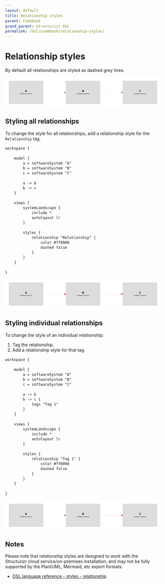 ```yaml
---
layout: default
title: Relationship styles
parent: Cookbook
grand_parent: Structurizr DSL
permalink: /dsl/cookbook/relationship-styles/
---
```


# Relationship styles

By default all relationships are styled as dashed grey lines.

[![](example-1.png)](http://structurizr.com/dsl?src=https://docs.structurizr.com/dsl/cookbook/relationship-styles/example-1.dsl)

## Styling all relationships

To change the style for all relationships, add a relationship style for the `Relationship` tag.

```
workspace {

    model {
        a = softwareSystem "A"
        b = softwareSystem "B"
        c = softwareSystem "C"

        a -> b
        b -> c
    }

    views {
        systemLandscape {
            include *
            autolayout lr
        }
        
        styles {
            relationship "Relationship" {
                color #ff0000
                dashed false
            }
        }
    }
    
}
```

[![](example-2.png)](http://structurizr.com/dsl?src=https://docs.structurizr.com/dsl/cookbook/relationship-styles/example-2.dsl)

## Styling individual relationships

To change the style of an individual relationship:

1. Tag the relationship.
2. Add a relationship style for that tag.

```
workspace {

    model {
        a = softwareSystem "A"
        b = softwareSystem "B"
        c = softwareSystem "C"

        a -> b
        b -> c {
            tags "Tag 1"
        }
    }

    views {
        systemLandscape {
            include *
            autolayout lr
        }
        
        styles {
            relationship "Tag 1" {
                color #ff0000
                dashed false
            }
        }
    }
    
}
```

[![](example-3.png)](http://structurizr.com/dsl?src=https://docs.structurizr.com/dsl/cookbook/relationship-styles/example-3.dsl)

## Notes

Please note that relationship styles are designed to work with the Structurizr cloud service/on-premises installation, and may not be fully supported by the PlantUML, Mermaid, etc export formats. 

- [DSL language reference - styles - relationship](/dsl/language#relationship-style)